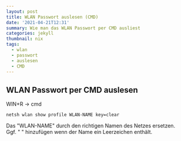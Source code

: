 ```yaml
---
layout: post
title: WLAN Passwort auslesen (CMD)
date: '2021-04-21T12:31'
summary: Wie man das WLAN Passwort per CMD ausliest
categories: jekyll
thumbnail: nix
tags:
  - wlan
  - passwort
  - auslesen
  - CMD
---
```


## WLAN Passwort per CMD auslesen

WIN+R -> cmd
```
netsh wlan show profile WLAN-NAME key=clear
```
Das "WLAN-NAME" durch den richtigen Namen des Netzes ersetzen.<br>
Ggf. " " hinzufügen wenn der Name ein Leerzeichen enthält.

